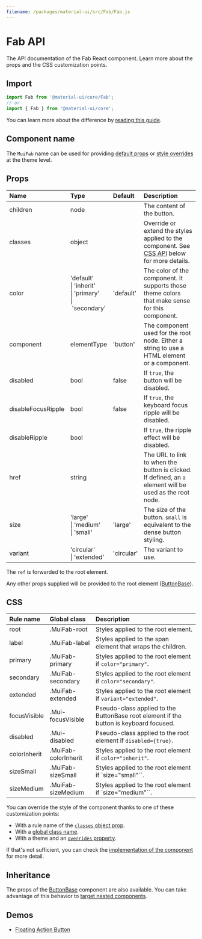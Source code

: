 ```yaml
---
filename: /packages/material-ui/src/Fab/Fab.js
---
```


<!--- This documentation is automatically generated, do not try to edit it. -->

# Fab API

<p class="description">The API documentation of the Fab React component. Learn more about the props and the CSS customization points.</p>

## Import

```js
import Fab from '@material-ui/core/Fab';
// or
import { Fab } from '@material-ui/core';
```

You can learn more about the difference by [reading this guide](/guides/minimizing-bundle-size/).



## Component name

The `MuiFab` name can be used for providing [default props](/customization/globals/#default-props) or [style overrides](/customization/globals/#css) at the theme level.

## Props

| Name | Type | Default | Description |
|:-----|:-----|:--------|:------------|
| <span class="prop-name">children</span> | <span class="prop-type">node</span> |  | The content of the button. |
| <span class="prop-name">classes</span> | <span class="prop-type">object</span> |  | Override or extend the styles applied to the component. See [CSS API](#css) below for more details. |
| <span class="prop-name">color</span> | <span class="prop-type">'default'<br>&#124;&nbsp;'inherit'<br>&#124;&nbsp;'primary'<br>&#124;&nbsp;'secondary'</span> | <span class="prop-default">'default'</span> | The color of the component. It supports those theme colors that make sense for this component. |
| <span class="prop-name">component</span> | <span class="prop-type">elementType</span> | <span class="prop-default">'button'</span> | The component used for the root node. Either a string to use a HTML element or a component. |
| <span class="prop-name">disabled</span> | <span class="prop-type">bool</span> | <span class="prop-default">false</span> | If `true`, the button will be disabled. |
| <span class="prop-name">disableFocusRipple</span> | <span class="prop-type">bool</span> | <span class="prop-default">false</span> | If `true`, the  keyboard focus ripple will be disabled. |
| <span class="prop-name">disableRipple</span> | <span class="prop-type">bool</span> |  | If `true`, the ripple effect will be disabled. |
| <span class="prop-name">href</span> | <span class="prop-type">string</span> |  | The URL to link to when the button is clicked. If defined, an `a` element will be used as the root node. |
| <span class="prop-name">size</span> | <span class="prop-type">'large'<br>&#124;&nbsp;'medium'<br>&#124;&nbsp;'small'</span> | <span class="prop-default">'large'</span> | The size of the button. `small` is equivalent to the dense button styling. |
| <span class="prop-name">variant</span> | <span class="prop-type">'circular'<br>&#124;&nbsp;'extended'</span> | <span class="prop-default">'circular'</span> | The variant to use. |

The `ref` is forwarded to the root element.

Any other props supplied will be provided to the root element ([ButtonBase](/api/button-base/)).

## CSS

| Rule name | Global class | Description |
|:-----|:-------------|:------------|
| <span class="prop-name">root</span> | <span class="prop-name">.MuiFab-root</span> | Styles applied to the root element.
| <span class="prop-name">label</span> | <span class="prop-name">.MuiFab-label</span> | Styles applied to the span element that wraps the children.
| <span class="prop-name">primary</span> | <span class="prop-name">.MuiFab-primary</span> | Styles applied to the root element if `color="primary"`.
| <span class="prop-name">secondary</span> | <span class="prop-name">.MuiFab-secondary</span> | Styles applied to the root element if `color="secondary"`.
| <span class="prop-name">extended</span> | <span class="prop-name">.MuiFab-extended</span> | Styles applied to the root element if `variant="extended"`.
| <span class="prop-name">focusVisible</span> | <span class="prop-name">.Mui-focusVisible</span> | Pseudo-class applied to the ButtonBase root element if the button is keyboard focused.
| <span class="prop-name">disabled</span> | <span class="prop-name">.Mui-disabled</span> | Pseudo-class applied to the root element if `disabled={true}`.
| <span class="prop-name">colorInherit</span> | <span class="prop-name">.MuiFab-colorInherit</span> | Styles applied to the root element if `color="inherit"`.
| <span class="prop-name">sizeSmall</span> | <span class="prop-name">.MuiFab-sizeSmall</span> | Styles applied to the root element if `size="small"``.
| <span class="prop-name">sizeMedium</span> | <span class="prop-name">.MuiFab-sizeMedium</span> | Styles applied to the root element if `size="medium"``.

You can override the style of the component thanks to one of these customization points:

- With a rule name of the [`classes` object prop](/customization/components/#overriding-styles-with-classes).
- With a [global class name](/customization/components/#overriding-styles-with-global-class-names).
- With a theme and an [`overrides` property](/customization/globals/#css).

If that's not sufficient, you can check the [implementation of the component](https://github.com/mui-org/material-ui/blob/next/packages/material-ui/src/Fab/Fab.js) for more detail.

## Inheritance

The props of the [ButtonBase](/api/button-base/) component are also available.
You can take advantage of this behavior to [target nested components](/guides/api/#spread).

## Demos

- [Floating Action Button](/components/floating-action-button/)

